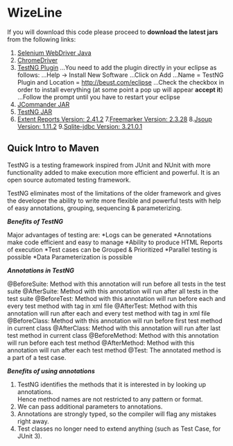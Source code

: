 # WizeLine

If you will download this code please proceed to **download the latest jars** from the following links:

1. [Selenium WebDriver Java](https://goo.gl/Us5DnZ)
2. [ChromeDriver](https://sites.google.com/a/chromium.org/chromedriver/downloads)
3. [TestNG Plugin](http://beust.com/eclipse)
...You need to add the plugin directly in your eclipse as follows:
...Help -> Install New Software
...Click on Add 
...Name = TestNG Plugin and Location = http://beust.com/eclipse
...Check the checkbox in order to install everything (at some point a pop up will appear **accept it**)
...Follow the prompt until you have to restart your eclipse 
4. [JCommander JAR](https://mvnrepository.com/artifact/com.beust/jcommander)
5. [TestNG JAR](https://mvnrepository.com/artifact/org.testng/testng)
6. [Extent Reports Version: 2.41.2](http://search.maven.org/#search%7Cgav%7C1%7Cg%3A%22com.relevantcodes%22%20AND%20a%3A%22extentreports%22)
7.[Freemarker Version: 2.3.28](http://search.maven.org/#search%7Cgav%7C1%7Cg%3A%22org.freemarker%22%20AND%20a%3A%22freemarker%22)
8.[Jsoup Version: 1.11.2](http://search.maven.org/#search%7Cgav%7C1%7Cg%3A%22org.jsoup%22%20AND%20a%3A%22jsoup%22)
9.[Sqlite-jdbc Version: 3.21.0.1](http://search.maven.org/#search%7Cgav%7C1%7Cg%3A%22org.xerial%22%20AND%20a%3A%22sqlite-jdbc%22)

## Quick Intro to Maven

TestNG	is	a	testing	framework	inspired	from	JUnit	and	NUnit with	more	functionality added	to	make	execution	more	efficient	and	powerful. It	is	an	open	source	automated	testing	framework.

TestNG	eliminates	most	of	the	limitations	of	the	older	framework	and	gives	the	developer	the	ability	to	write	more	flexible	and	powerful	tests	with	help	of	easy annotations,	grouping,	sequencing	&	parameterizing.

**_Benefits	of	TestNG_**

Major	advantages	of	testing	are:
*Logs	can	be	generated
*Annotations make	code	efficient	and	easy	to	manage
*Ability	to	produce	HTML	Reports of	execution
*Test	cases	can	be	Grouped	&	Prioritized
*Parallel testing	is	possible
*Data	Parameterization is	possible

**_Annotations	in	TestNG_**

@BeforeSuite:	Method with	this	annotation will	run	before	all	tests	in	the	test	suite
@AfterSuite:	Method with	this	annotation will	run after all	tests	in	the	test	suite
@BeforeTest:	Method with	this	annotation will	run	before	each	and	every	test	method with	<test>	tag	in	xml	file
@AfterTest:	Method with	this	annotation will	run	after	each	and	every	test	method
with	<test>	tag	in	xml	file
@BeforeClass:	Method with	this	annotation will	run	before	first	test	method	in	current	
class
@AfterClass:	Method with	this	annotation will	run	after	last	test	method	in	current	class
@BeforeMethod:	Method with	this	annotation will	run	before	each	test	method
@AfterMethod:	Method with	this	annotation will	run	after	each	test	method
@Test:	The	annotated	method	is	a	part	of	a	test	case.

**_Benefits	of	using	annotations_**

1. TestNG	identifies	the methods that it	is	interested	in	by	looking	up	annotations.	
Hence	method	names	are	not	restricted	to	any	pattern	or	format.
2. We	can	pass	additional	parameters	to	annotations.
3. Annotations	are	strongly	typed,	so	the	compiler	will	flag	any	mistakes	right	away.
4. Test	classes	no	longer	need	to	extend	anything	(such	as	Test	Case,	for	JUnit	3).
